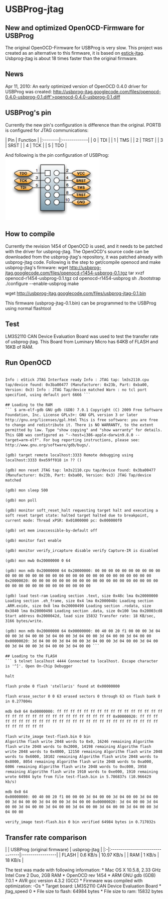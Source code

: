 # USBProg-jtag
## New and optimized OpenOCD-Firmware for USBProg

The original OpenOCD-Firmware for USBProg is very slow. This project was created as an alternative to this firmware, it is based on [estick-jtag](https://github.com/cahya-wirawan/estick-jtag). Usbprog-jtag is about 18 times faster than the original firmware.

## News
Apr 11, 2010: An early optimized version of OpenOCD 0.4.0 driver for USBProg was created: http://usbprog-jtag.googlecode.com/files/openocd-0.4.0-usbprog-0.1.diff'>openocd-0.4.0-usbprog-0.1.diff

## USBProg's pin
Currently the new pin's configuration is difference than the original. PORTB is configured for JTAG communications:

| Pin | Function | |:--------|:-------------| | 0 | TDI | | 1 | TMS | | 2 | TRST | | 3 | SRST | | 4 | TCK | | 5 | TDO |

And following is the pin configuration of USBProg:
<img src="https://github.com/cahya-wirawan/usbprog-jtag/blob/master/images/USBProg-pin.png" alt="USBProg-pin" 
style="width: 300px;"/>

## How to compile
Currently the revision 1454 of OpenOCD is used, and it needs to be patched with the driver for usbprog-jtag. The OpenOCD's source code can be downloaded from the usbprog-jtag's repository, it was patched already with usbprog-jtag code. Following is the step to get/compile openocd and make usbprog-jtag's firmware: wget http://usbprog-jtag.googlecode.com/files/openocd-r1454-usbprog-0.1.tgz tar xvzf openocd-r1454-usbprog-0.1.tgz cd openocd-r1454-usbprog sh ./bootstrap ./configure --enable-usbprog make

wget http://usbprog-jtag.googlecode.com/files/usbprog-jtag-0.1.bin

This firmware (usbprog-jtag-0.1.bin) can be programmed to the USBProg using normal flashtool

## Test
LM3S2110 CAN Device Evaluation Board was used to test the transfer rate of usbprog-jtag. This Board from Luminary Micro has 64KB of FLASH and 16KB of RAM.

## Run OpenOCD
``` $ openocd -f lm3s2110_usbprog.cfg

Info : eStick JTAG Interface ready Info : JTAG tap: lm3s2110.cpu tap/device found: 0x3ba00477 (Manufacturer: 0x23b, Part: 0xba00, Version: 0x3) Info : JTAG Tap/device matched Warn : no tcl port specified, using default port 6666 ```

## Loading to the RAM
``` $ arm-elf-gdb GNU gdb (GDB) 7.0.1 Copyright (C) 2009 Free Software Foundation, Inc. License GPLv3+: GNU GPL version 3 or later http://gnu.org/licenses/gpl.html This is free software: you are free to change and redistribute it. There is NO WARRANTY, to the extent permitted by law. Type "show copying" and "show warranty" for details. This GDB was configured as "--host=i386-apple-darwin9.8.0 --target=arm-elf". For bug reporting instructions, please see: http://www.gnu.org/software/gdb/bugs/.

(gdb) target remote localhost:3333 Remote debugging using localhost:3333 0xe59ff018 in ?? ()

(gdb) mon reset JTAG tap: lm3s2110.cpu tap/device found: 0x3ba00477 (Manufacturer: 0x23b, Part: 0xba00, Version: 0x3) JTAG Tap/device matched

(gdb) mon sleep 500

(gdb) mon poll

(gdb) monitor soft_reset_halt requesting target halt and executing a soft reset target state: halted target halted due to breakpoint, current mode: Thread xPSR: 0x01000000 pc: 0x000000f0

(gdb) set mem inaccessible-by-default off

(gdb) monitor fast enable

(gdb) monitor verify_ircapture disable verify Capture-IR is disabled

(gdb) mon mwb 0x20000000 0 64

(gdb) mon mdb 0x20000000 64 0x20000000: 00 00 00 00 00 00 00 00 00 00 00 00 00 00 00 00 00 00 00 00 00 00 00 00 00 00 00 00 00 00 00 00 0x20000020: 00 00 00 00 00 00 00 00 00 00 00 00 00 00 00 00 00 00 00 00 00 00 00 00 00 00 00 00 00 00 00 00

(gdb) load test-ram Loading section .text, size 0x48c lma 0x20000000 Loading section .eh_frame, size 0x4 lma 0x2000048c Loading section .ARM.exidx, size 0x8 lma 0x20000490 Loading section .rodata, size 0x3840 lma 0x20000498 Loading section .data, size 0x100 lma 0x20003cd8 Start address 0x2000042d, load size 15832 Transfer rate: 18 KB/sec, 3166 bytes/write.

(gdb) mon mdb 0x20000000 64 0x00000000: 00 40 00 20 f1 00 00 00 3d 04 00 00 3d 04 00 00 3d 04 00 00 3d 04 00 00 3d 04 00 00 3d 04 00 00 0x00000020: 3d 04 00 00 3d 04 00 00 3d 04 00 00 3d 04 00 00 3d 04 00 00 3d 04 00 00 3d 04 00 00 3d 04 00 00 ```

## Loading to the FLASH
``` $ telnet localhost 4444 Connected to localhost. Escape character is '^]'. Open On-Chip Debugger

halt

flash probe 0 flash 'stellaris' found at 0x00000000

flash erase_sector 0 0 63 erased sectors 0 through 63 on flash bank 0 in 0.277004s

mdb 0x0 64 0x00000000: ff ff ff ff ff ff ff ff ff ff ff ff ff ff ff ff ff ff ff ff ff ff ff ff ff ff ff ff ff ff ff ff 0x00000020: ff ff ff ff ff ff ff ff ff ff ff ff ff ff ff ff ff ff ff ff ff ff ff ff ff ff ff ff ff ff ff ff

flash write_image test-flash.bin 0 bin
Algorithm flash write 2048 words to 0x0, 16246 remaining Algorithm flash write 2048 words to 0x2000, 14198 remaining Algorithm flash write 2048 words to 0x4000, 12150 remaining Algorithm flash write 2048 words to 0x6000, 10102 remaining Algorithm flash write 2048 words to 0x8000, 8054 remaining Algorithm flash write 2048 words to 0xa000, 6006 remaining Algorithm flash write 2048 words to 0xc000, 3958 remaining Algorithm flash write 1910 words to 0xe000, 1910 remaining wrote 64984 byte from file test-flash.bin in 5.786837s (10.966429 kb/s)

mdb 0x0 64
0x00000000: 00 40 00 20 f1 00 00 00 3d 04 00 00 3d 04 00 00 3d 04 00 00 3d 04 00 00 3d 04 00 00 3d 04 00 00 0x00000020: 3d 04 00 00 3d 04 00 00 3d 04 00 00 3d 04 00 00 3d 04 00 00 3d 04 00 00 3d 04 00 00 3d 04 00 00

verify_image test-flash.bin 0 bin verified 64984 bytes in 0.717032s

```

## Transfer rate comparison
| | USBProg (original firmware) | usbprog-jtag | |:-|:--------------------------------|:-----------------| | FLASH | 0.6 KB/s | 10.97 KB/s | | RAM | 1 KB/s | 18 KB/s |

The test was made with following information: * Mac OS X 10.5.8, 2.33 GHz Intel Core 2 Duo, 2GB RAM * OpenOCD rev 1454 * ARM GNU gdb (GDB) 7.0.1 * AVR gcc version 4.3.2 (GCC) * Firmware was compiled with optimization: -Os * Target board: LM3S2110 CAN Device Evaluation Board * jtag_speed 0 * File size to flash: 64984 bytes * File size to ram: 15832 bytes
